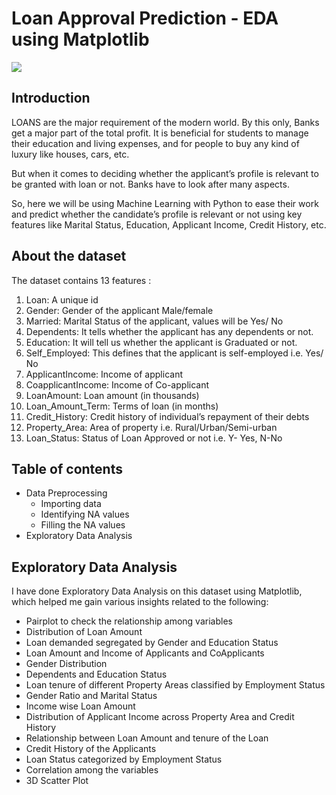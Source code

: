 ﻿# Loan Approval Prediction - EDA using Matplotlib
![](https://media.tenor.com/Lmhfk-eu1toAAAAM/bddr-loan-bddomingorealty.gif)
## Introduction

LOANS are the major requirement of the modern world. By this only, Banks get a major part of the total profit. It is beneficial for students to manage their education and living expenses, and for people to buy any kind of luxury like houses, cars, etc.

But when it comes to deciding whether the applicant’s profile is relevant to be granted with loan or not. Banks have to look after many aspects.

So, here we will be using Machine Learning with Python to ease their work and predict whether the candidate’s profile is relevant or not using key features like Marital Status, Education, Applicant Income, Credit History, etc.

## About the dataset

The dataset contains 13 features :

1. Loan: A unique id
2. Gender: Gender of the applicant Male/female
3. Married: Marital Status of the applicant, values will be Yes/ No
4. Dependents: It tells whether the applicant has any dependents or not.
5. Education: It will tell us whether the applicant is Graduated or not.
6. Self_Employed: This defines that the applicant is self-employed i.e. Yes/ No
7. ApplicantIncome: Income of applicant
8. CoapplicantIncome: Income of Co-applicant
9. LoanAmount: Loan amount (in thousands)
10. Loan_Amount_Term: Terms of loan (in months)
11. Credit_History: Credit history of individual’s repayment of their debts
12. Property_Area: Area of property i.e. Rural/Urban/Semi-urban
13. Loan_Status: Status of Loan Approved or not i.e. Y- Yes, N-No

## Table of contents

-  Data Preprocessing
    -   Importing data
    -   Identifying NA values
    -   Filling the NA values
-  Exploratory Data Analysis


## Exploratory Data Analysis

I have done Exploratory Data Analysis on this dataset using Matplotlib, which helped me gain various insights related to the following:

   -   Pairplot to check the relationship among variables
   -   Distribution of Loan Amount
   -   Loan demanded segregated by Gender and Education Status
   -   Loan Amount and Income of Applicants and CoApplicants
   -   Gender Distribution
   -   Dependents and Education Status
   -   Loan tenure of different Property Areas classified by Employment Status
   -   Gender Ratio and Marital Status
   -   Income wise Loan Amount
   -   Distribution of Applicant Income across Property Area and Credit History
   -   Relationship between Loan Amount and tenure of the Loan
   -   Credit History of the Applicants
   -   Loan Status categorized by Employment Status
   -   Correlation among the variables
   -   3D Scatter Plot


